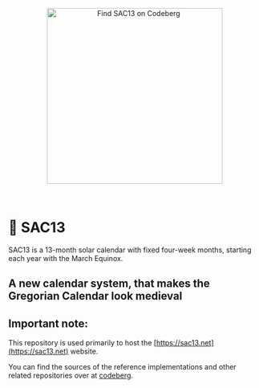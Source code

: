 [<p align="center"><img width="350" alt="Find SAC13 on Codeberg" src="https://github.com/user-attachments/assets/19348ecb-2282-4160-a515-3e75215ba065" /></p>](https://codeberg.org/SAC13)
<br>

# 📅 SAC13 

SAC13 is a 13-month solar calendar with fixed four-week months, starting each year with the March Equinox.

## A new calendar system, that makes the Gregorian Calendar look medieval

## Important note:
This repository is used primarily to host the [https://sac13.net](https://sac13.net) website.

You can find the sources of the reference implementations and other related repositories over at [codeberg](https://codeberg.org/SAC13).  

